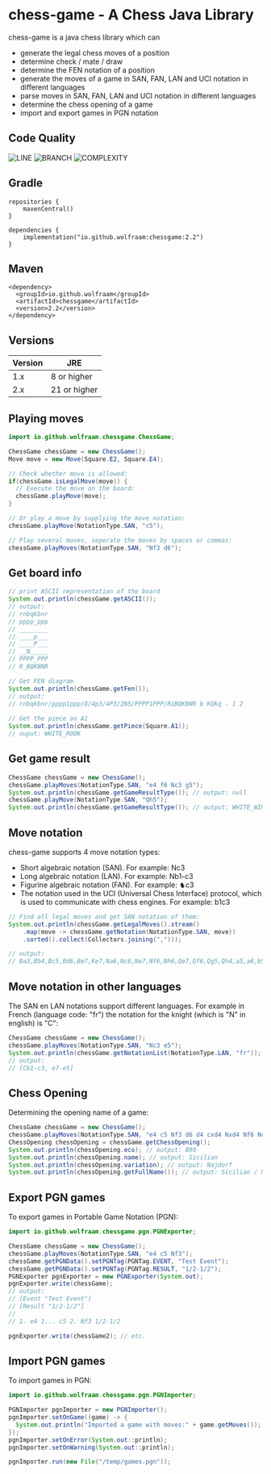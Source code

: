 chess-game - A Chess Java Library
===
chess-game is a java chess library which can
- generate the legal chess moves of a position 
- determine check / mate / draw
- determine the FEN notation of a position 
- generate the moves of a game in SAN, FAN, LAN and UCI notation in different languages
- parse moves in SAN, FAN, LAN and UCI notation in different languages
- determine the chess opening of a game
- import and export games in PGN notation

## Code Quality
![LINE](https://img.shields.io/badge/line--coverage-99.93%25-brightgreen.svg)
![BRANCH](https://img.shields.io/badge/branch--coverage-94.68%25-brightgreen.svg)
![COMPLEXITY](https://img.shields.io/badge/complexity-2.84-brightgreen.svg)

## Gradle
```
repositories {
    mavenCentral()
}

dependencies {
    implementation("io.github.wolfraam:chessgame:2.2")
}
```

## Maven
```
<dependency>
  <groupId>io.github.wolfraam</groupId>
  <artifactId>chessgame</artifactId>
  <version>2.2</version>
</dependency>
```

## Versions
| Version | JRE          |
|---------|--------------|
| 1.x     | 8 or higher  |
| 2.x     | 21 or higher |

## Playing moves

```java
import io.github.wolfraam.chessgame.ChessGame;

ChessGame chessGame = new ChessGame();
Move move = new Move(Square.E2, Square.E4);

// Check whether move is allowed:
if(chessGame.isLegalMove(move)) {
  // Execute the move on the board:
  chessGame.playMove(move);
}

// Or play a move by supplying the move notation:
chessGame.playMove(NotationType.SAN, "c5");

// Play several moves, seperate the moves by spaces or commas:
chessGame.playMoves(NotationType.SAN, "Nf3 d6");
```

## Get board info

```java
// print ASCII representation of the board
System.out.println(chessGame.getASCII());
// output:
// rnbqkbnr
// pppp_ppp
// ________
// ____p___
// ____P___
// __N_____
// PPPP_PPP
// R_BQKBNR

// Get FEN diagram
System.out.println(chessGame.getFen());
// output:
// rnbqkbnr/pppp1ppp/8/4p3/4P3/2N5/PPPP1PPP/R1BQKBNR b KQkq - 1 2
    
// Get the piece on A1 
System.out.println(chessGame.getPiece(Square.A1));
// ouput: WHITE_ROOK
```

## Get game result
```java
ChessGame chessGame = new ChessGame();
chessGame.playMoves(NotationType.SAN, "e4 f6 Nc3 g5");
System.out.println(chessGame.getGameResultType()); // output: null
chessGame.playMove(NotationType.SAN, "Qh5");
System.out.println(chessGame.getGameResultType()); // output: WHITE_WINS
```

## Move notation
chess-game supports 4 move notation types:
- Short algebraic notation (SAN). For example: Nc3
- Long algebraic notation (LAN). For example: Nb1-c3
- Figurine algebraic notation (FAN). For example: ♞c3
- The notation used in the UCI (Universal Chess Interface) protocol, which is
  used to communicate with chess engines. For example: b1c3

```java
// Find all legal moves and get SAN notation of them:
System.out.println(chessGame.getLegalMoves().stream()
    .map(move -> chessGame.getNotation(NotationType.SAN, move))
    .sorted().collect(Collectors.joining(",")));

// output:
// Ba3,Bb4,Bc5,Bd6,Be7,Ke7,Na6,Nc6,Ne7,Nf6,Nh6,Qe7,Qf6,Qg5,Qh4,a5,a6,b5,b6,c5,c6,d5,d6,f5,f6,g5,g6,h5,h6
```

## Move notation in other languages

The SAN en LAN notations support different languages. For example in French (language code: "fr") the notation for the 
knight (which is "N" in english) is "C":

```java
ChessGame chessGame = new ChessGame();
chessGame.playMoves(NotationType.SAN, "Nc3 e5");
System.out.println(chessGame.getNotationList(NotationType.LAN, "fr"));
// output:
// [Cb1-c3, e7-e5]
```

## Chess Opening
Determining the opening name of a game:
```java
ChessGame chessGame = new ChessGame();
chessGame.playMoves(NotationType.SAN, "e4 c5 Nf3 d6 d4 cxd4 Nxd4 Nf6 Nc3 a6");
ChessOpening chessOpening = chessGame.getChessOpening();
System.out.println(chessOpening.eco); // output: B90
System.out.println(chessOpening.name); // output: Sicilian
System.out.println(chessOpening.variation); // output: Najdorf
System.out.println(chessOpening.getFullName()); // output: Sicilian / Najdorf (B90)
```

## Export PGN games
To export games in Portable Game Notation (PGN):

```java
import io.github.wolfraam.chessgame.pgn.PGNExporter;

ChessGame chessGame = new ChessGame();
chessGame.playMoves(NotationType.SAN, "e4 c5 Nf3");
chessGame.getPGNData().setPGNTag(PGNTag.EVENT, "Test Event");
chessGame.getPGNData().setPGNTag(PGNTag.RESULT, "1/2-1/2");
PGNExporter pgnExporter = new PGNExporter(System.out);
pgnExporter.write(chessGame);
// output:
// [Event "Test Event"]
// [Result "1/2-1/2"]
// 
// 1. e4 1... c5 2. Nf3 1/2-1/2

pgnExporter.write(chessGame2); // etc.
```

## Import PGN games
To import games in PGN:

```java
import io.github.wolfraam.chessgame.pgn.PGNImporter;

PGNImporter pgnImporter = new PGNImporter();
pgnImporter.setOnGame((game) -> {
  System.out.println("Imported a game with moves:" + game.getMoves());
});
pgnImporter.setOnError(System.out::println);
pgnImporter.setOnWarning(System.out::println);

pgnImporter.run(new File("/temp/games.pgn"));
```

